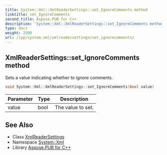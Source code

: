 ```yaml
---
title: System::Xml::XmlReaderSettings::set_IgnoreComments method
linktitle: set_IgnoreComments
second_title: Aspose.PUB for C++
description: 'System::Xml::XmlReaderSettings::set_IgnoreComments method. Sets a value indicating whether to ignore comments in C++.'
type: docs
weight: 2500
url: /cpp/system.xml/xmlreadersettings/set_ignorecomments/
---
```

## XmlReaderSettings::set_IgnoreComments method


Sets a value indicating whether to ignore comments.

```cpp
void System::Xml::XmlReaderSettings::set_IgnoreComments(bool value)
```


| Parameter | Type | Description |
| --- | --- | --- |
| value | bool | The value to set. |

## See Also

* Class [XmlReaderSettings](../)
* Namespace [System::Xml](../../)
* Library [Aspose.PUB for C++](../../../)
